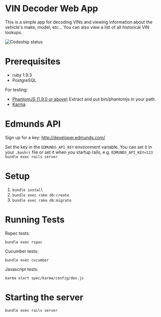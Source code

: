 # VIN Decoder Web App

This is a simple app for decoding VINs and viewing information about the vehicle's make, model, etc... You can also view a list of all historical VIN lookups.

![Codeship status](https://www.codeship.io/projects/e7177af0-11bb-0131-2ecf-527ba1007e3d/status)

Prerequisites
=============

* ruby 1.9.3
* PostgreSQL

For testing:

* [PhantomJS (1.9.0 or above)](http://phantomjs.org/download.html) Extract and put bin/phantomjs in your path.
* [Karma](http://karma-runner.github.io)

Edmunds API
===========

Sign up for a key: http://developer.edmunds.com/

Set the key in the `EDMUNDS_API_KEY` environment variable. You can set it in your `.bashrc` file or set it when you startup rails, e.g. `EDMUNDS_API_KEY=123 bundle exec rails server`

Setup
=====

1. `bundle install`
2. `bundle exec rake db:create`
3. `bundle exec rake db:migrate`

Running Tests
=============

Rspec tests:

`bundle exec rspec`

Cucumber tests:

`bundle exec cucumber`

Javascript tests:

`karma start spec/karma/config/dev.js`

Starting the server
===================

`bundle exec rails server`
